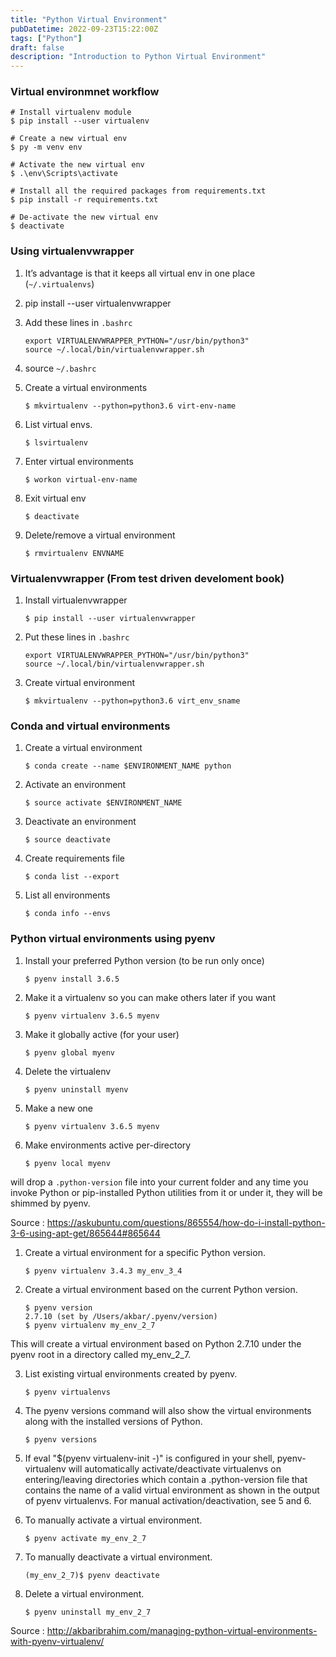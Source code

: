 ```yaml
---
title: "Python Virtual Environment"
pubDatetime: 2022-09-23T15:22:00Z
tags: ["Python"]
draft: false
description: "Introduction to Python Virtual Environment"
---
```


### Virtual environmnet workflow

```shell
# Install virtualenv module
$ pip install --user virtualenv

# Create a new virtual env
$ py -m venv env

# Activate the new virtual env
$ .\env\Scripts\activate

# Install all the required packages from requirements.txt
$ pip install -r requirements.txt

# De-activate the new virtual env
$ deactivate
```

### Using virtualenvwrapper

1. It’s advantage is that it keeps all virtual env in one place (`~/.virtualenvs`)
2. pip install --user virtualenvwrapper
3. Add these lines in `.bashrc`

   ```shell
   export VIRTUALENVWRAPPER_PYTHON="/usr/bin/python3"
   source ~/.local/bin/virtualenvwrapper.sh
   ```

4. source `~/.bashrc`
5. Create a virtual environments

   ```shell
   $ mkvirtualenv --python=python3.6 virt-env-name
   ```

6. List virtual envs.

   ```shell
   $ lsvirtualenv
   ```

7. Enter virtual environments

   ```shell
   $ workon virtual-env-name
   ```

8. Exit virtual env

   ```shell
   $ deactivate
   ```

9. Delete/remove a virtual environment

   ```shell
   $ rmvirtualenv ENVNAME
   ```

### Virtualenvwrapper (From test driven develoment book)

1. Install virtualenvwrapper

   ```shell
   $ pip install --user virtualenvwrapper
   ```

2. Put these lines in `.bashrc`

   ```shell
   export VIRTUALENVWRAPPER_PYTHON="/usr/bin/python3"
   source ~/.local/bin/virtualenvwrapper.sh
   ```

3. Create virtual environment

   ```shell
   $ mkvirtualenv --python=python3.6 virt_env_sname
   ```

### Conda and virtual environments

1. Create a virtual environment

   ```shell
   $ conda create --name $ENVIRONMENT_NAME python
   ```

2. Activate an environment

   ```shell
   $ source activate $ENVIRONMENT_NAME
   ```

3. Deactivate an environment

   ```shell
   $ source deactivate
   ```

4. Create requirements file

   ```shell
   $ conda list --export
   ```

5. List all environments

   ```shell
   $ conda info --envs
   ```

### Python virtual environments using pyenv

1. Install your preferred Python version (to be run only once)

   ```shell
   $ pyenv install 3.6.5
   ```

2. Make it a virtualenv so you can make others later if you want

   ```shell
   $ pyenv virtualenv 3.6.5 myenv
   ```

3. Make it globally active (for your user)

   ```shell
   $ pyenv global myenv
   ```

4. Delete the virtualenv

   ```shell
   $ pyenv uninstall myenv
   ```

5. Make a new one

   ```shell
   $ pyenv virtualenv 3.6.5 myenv
   ```

6. Make environments active per-directory

   ```shell
   $ pyenv local myenv
   ```

will drop a `.python-version` file into your current folder and any time you invoke Python or pip-installed Python utilities from it or under it, they will be shimmed by pyenv.

Source :
https://askubuntu.com/questions/865554/how-do-i-install-python-3-6-using-apt-get/865644#865644

1. Create a virtual environment for a specific Python version.

   ```shell
   $ pyenv virtualenv 3.4.3 my_env_3_4
   ```

2. Create a virtual environment based on the current Python version.

   ```shell
   $ pyenv version
   2.7.10 (set by /Users/akbar/.pyenv/version)
   $ pyenv virtualenv my_env_2_7
   ```

This will create a virtual environment based on Python 2.7.10 under the pyenv root in a directory called my_env_2_7.

3. List existing virtual environments created by pyenv.

   ```shell
   $ pyenv virtualenvs
   ```

4. The pyenv versions command will also show the virtual environments along with the installed versions of Python.

   ```shell
   $ pyenv versions
   ```

5. If eval "$(pyenv virtualenv-init -)" is configured in your shell, pyenv-virtualenv will automatically activate/deactivate virtualenvs on entering/leaving directories which contain a .python-version file that contains the name of a valid virtual environment as shown in the output of pyenv virtualenvs. For manual activation/deactivation, see 5 and 6.
6. To manually activate a virtual environment.

   ```shell
   $ pyenv activate my_env_2_7
   ```

7. To manually deactivate a virtual environment.

   ```shell
   (my_env_2_7)$ pyenv deactivate
   ```

8. Delete a virtual environment.

   ```shell
   $ pyenv uninstall my_env_2_7
   ```

Source : http://akbaribrahim.com/managing-python-virtual-environments-with-pyenv-virtualenv/

